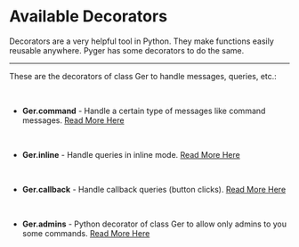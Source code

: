 # Available Decorators


Decorators are a very helpful tool in Python. They make functions easily reusable anywhere. Pyger has some decorators to do the same.

---

These are the decorators of class Ger to handle messages, queries, etc.:

<br>

- **Ger.command** - Handle a certain type of messages like command messages. [Read More Here](/decorators/command)

<br>

- **Ger.inline** - Handle queries in inline mode. [Read More Here](/decorators/inline)

<br>

- **Ger.callback** - Handle callback queries (button clicks). [Read More Here](/decorators/callback)

<br>

- **Ger.admins** - Python decorator of class Ger to allow only admins to you some commands. [Read More Here](/decorators/admins)
